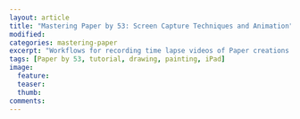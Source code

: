 ```yaml
---
layout: article
title: "Mastering Paper by 53: Screen Capture Techniques and Animation"
modified:
categories: mastering-paper
excerpt: "Workflows for recording time lapse videos of Paper creations without jailbreaking an iPad."
tags: [Paper by 53, tutorial, drawing, painting, iPad]
image:
  feature:
  teaser:
  thumb:
comments:
---
```

